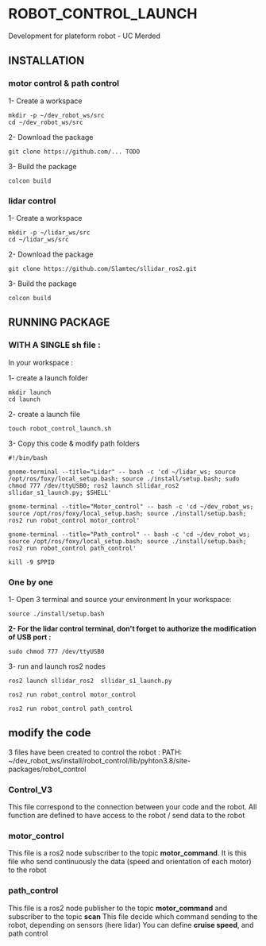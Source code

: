 # ROBOT_CONTROL_LAUNCH
 Development for plateform robot - UC Merded

## **INSTALLATION**
### motor control & path control
1- Create a workspace

    mkdir -p ~/dev_robot_ws/src
    cd ~/dev_robot_ws/src

2- Download the package

    git clone https://github.com/... TODO

3- Build the package

    colcon build

### lidar control
1- Create a workspace

    mkdir -p ~/lidar_ws/src
    cd ~/lidar_ws/src

2- Download the package

    git clone https://github.com/Slamtec/sllidar_ros2.git

3- Build the package

    colcon build


## **RUNNING PACKAGE**

### WITH A SINGLE sh file :

In your workspace :

1- create a launch folder

    mkdir launch
    cd launch

2- create a launch file

    touch robot_control_launch.sh

3- Copy this code & modify path folders

    #!/bin/bash

    gnome-terminal --title="Lidar" -- bash -c 'cd ~/lidar_ws; source /opt/ros/foxy/local_setup.bash; source ./install/setup.bash; sudo chmod 777 /dev/ttyUSB0; ros2 launch sllidar_ros2  sllidar_s1_launch.py; $SHELL'

    gnome-terminal --title="Motor_control" -- bash -c 'cd ~/dev_robot_ws; source /opt/ros/foxy/local_setup.bash; source ./install/setup.bash; ros2 run robot_control motor_control'

    gnome-terminal --title="Path_control" -- bash -c 'cd ~/dev_robot_ws; source /opt/ros/foxy/local_setup.bash; source ./install/setup.bash; ros2 run robot_control path_control'

    kill -9 $PPID
    
   

### One by one
1- Open 3 terminal and source your environment
    In your workspace:

    source ./install/setup.bash
**2- For the lidar control terminal, don't forget to authorize the modification of USB port :**

    sudo chmod 777 /dev/ttyUSB0

3- run and launch ros2 nodes

    ros2 launch sllidar_ros2  sllidar_s1_launch.py

    ros2 run robot_control motor_control

    ros2 run robot_control path_control


## **modify the code**
3 files have been created to control the robot :
PATH: ~/dev_robot_ws/install/robot_control/lib/pyhton3.8/site-packages/robot_control

### Control_V3
This file correspond to the connection between your code and the robot.
All function are defined to have access to the robot / send data to the robot

### motor_control
This file is a ros2 node subscriber to the topic **motor_command**.
It is this file who send continuously the data (speed and orientation of each motor) to the robot

### path_control
This file is a ros2 node publisher to the topic **motor_command** and subscriber to the topic **scan**
This file decide which command sending to the robot, depending on sensors (here lidar)
You can define **cruise speed**, and path control
